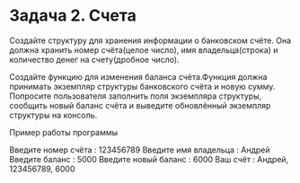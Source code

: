 # Задача 2. Счета
 
Создайте структуру для хранения информации о банковском счёте.
Она должна хранить номер счёта(целое число), имя владельца(строка) и количество денег на счету(дробное число).

Создайте функцию для изменения баланса счёта.Функция должна принимать экземпляр структуры банковского счёта и новую сумму.
Попросите пользователя заполнить поля экземпляра структуры, сообщить новый баланс счёта и выведите обновлённый экземпляр структуры на консоль.

Пример работы программы
 
Введите номер счёта : 123456789
Введите имя владельца : Андрей
Введите баланс : 5000
Введите новый баланс : 6000
Ваш счёт : Андрей, 123456789, 6000